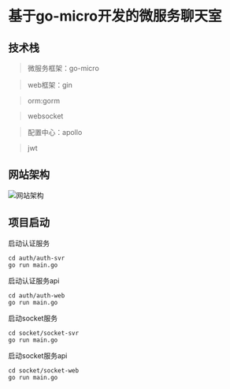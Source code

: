 # 基于go-micro开发的微服务聊天室

## 技术栈
> 微服务框架：go-micro

> web框架：gin

> orm:gorm

> websocket

> 配置中心：apollo

> jwt


## 网站架构

![网站架构](https://gitee.com/myxy99/pic/raw/master/img/blog/2020/07/24/20200724132536.png)

## 项目启动


启动认证服务
```
cd auth/auth-svr
go run main.go

```

启动认证服务api
```
cd auth/auth-web
go run main.go

```

启动socket服务
```
cd socket/socket-svr
go run main.go

```

启动socket服务api
```
cd socket/socket-web
go run main.go

```